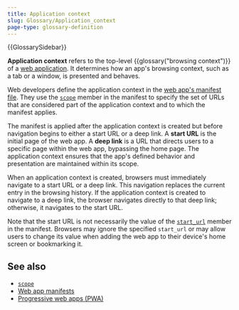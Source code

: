 ```yaml
---
title: Application context
slug: Glossary/Application_context
page-type: glossary-definition
---
```


{{GlossarySidebar}}

**Application context** refers to the top-level {{glossary("browsing context")}} of a [web application](/en-US/docs/Web/Progressive_web_apps).
It determines how an app's browsing context, such as a tab or a window, is presented and behaves.

Web developers define the application context in the [web app's manifest file](/en-US/docs/Web/Manifest).
They use the [`scope`](/en-US/docs/Web/Manifest/scope) member in the manifest to specify the set of URLs that are considered part of the application context and to which the manifest applies.

The manifest is applied after the application context is created but before navigation begins to either a start URL or a deep link.
A **start URL** is the initial page of the web app.
A **deep link** is a URL that directs users to a specific page within the web app, bypassing the home page.
The application context ensures that the app's defined behavior and presentation are maintained within its scope.

When an application context is created, browsers must immediately navigate to a start URL or a deep link.
This navigation replaces the current entry in the browsing history.
If the application context is created to navigate to a deep link, the browser navigates directly to that deep link; otherwise, it navigates to the start URL.

Note that the start URL is not necessarily the value of the [`start_url`](/en-US/docs/Web/Manifest/start_url) member in the manifest. Browsers may ignore the specified `start_url` or may allow users to change its value when adding the web app to their device's home screen or bookmarking it.

## See also

- [`scope`](/en-US/docs/Web/Manifest/scope)
- [Web app manifests](/en-US/docs/Web/Manifest)
- [Progressive web apps (PWA)](/en-US/docs/Web/Progressive_web_apps)
